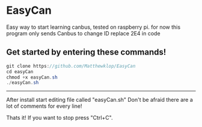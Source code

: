 # EasyCan
Easy way to start learning canbus, tested on raspberry pi.
for now this program only sends Canbus
to change ID replace 2E4 in code

Get started by entering these commands!
--------------------------------------
  ```java
git clone https://github.com/Matthewklop/EasyCan
cd easyCan
chmod +x easyCan.sh
./easyCan.sh
```
--------------------------------------
After install start editing file called "easyCan.sh"
Don't be afraid there are a lot of comments for every line!

Thats it! If you want to stop press "Ctrl+C".
